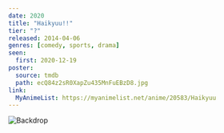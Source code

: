 ```yaml
---
date: 2020
title: "Haikyuu!!"
tier: "?"
released: 2014-04-06
genres: [comedy, sports, drama]
seen:
  first: 2020-12-19
poster:
  source: tmdb
  path: ecQ84z2sR0XapZu435MnFuEBzD8.jpg
link:
  MyAnimeList: https://myanimelist.net/anime/20583/Haikyuu
---
```


![Backdrop](https://image.tmdb.org/t/p/original/dlPVXJglJ4XiIwbGwEFJj5C20Sr.jpg)
